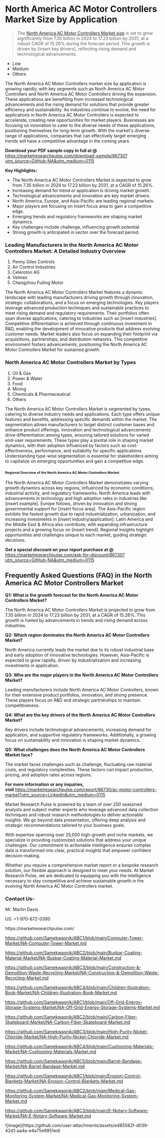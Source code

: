 <h1>North America AC Motor Controllers Market&nbsp;Size by Application</h1><blockquote><p>The <a href="https://marketresearchpulse.com/download-sample/86730?utm_source=GitHub-NA&amp;utm_medium=0115">North America AC Motor Controllers Market size</a> is set to grow significantly from 7.35 billion in 2024 to 17.23 billion by 2031, at a robust CAGR of 15.26% during the forecast period. This growth is driven by [insert key drivers], reflecting rising demand and technological advancements.</p></blockquote><ul><li>Low<li> Medium<li> Others</li></ul><p>The North America AC Motor Controllers market size by application is growing rapidly, with key segments such as North America AC Motor Controllers and North America AC Motor Controllers driving the expansion. These applications are benefiting from increased technological advancements and the rising demand for solutions that provide greater efficiency and sustainability. As industries continue to evolve, the need for applications in North America AC Motor Controllers is expected to accelerate, creating new opportunities for market players. Businesses are focusing on innovation to cater to the diverse needs of these applications, positioning themselves for long-term growth. With the market's diverse range of applications, companies that can effectively target emerging trends will have a competitive advantage in the coming years.</p><p><strong>Download your PDF sample copy in full at @ </strong><a href="https://marketresearchpulse.com/download-sample/86730?utm_source=GitHub-NA&amp;utm_medium=0115">https://marketresearchpulse.com/download-sample/86730?utm_source=GitHub-NA&amp;utm_medium=0115</a></p><p><strong>Key Highlights: </strong></p><ul><li>The North America AC Motor Controllers Market is expected to grow from 7.35 billion in 2024 to 17.23 billion by 2031, at a CAGR of 15.26%.</li><li>Increasing demand for trend or application is driving market growth.</li><li>Technological advancements and innovation are key market drivers.</li><li>North America, Europe, and Asia-Pacific are leading regional markets.</li><li>Major players are focusing on insert focus area to gain a competitive edge.</li><li>Emerging trends and regulatory frameworks are shaping market dynamics.</li><li>Key challenges include challenge, influencing growth potential.</li><li>Strong growth is anticipated in sector over the forecast period.</li></ul><h3>Leading Manufacturers in the North America AC Motor Controllers Market: A Detailed Industry Overview</h3><ol><li>Penny Giles Controls</li><li>Air Control Industries</li><li>Celeroton AG</li><li>Velmex</li><li>Changzhou Fulling Motor</li></ol><div class="flex max-w-full flex-col flex-grow"><div class="min-h-8 text-message flex w-full flex-col items-end gap-2 whitespace-normal break-words [.text-message+&amp;]:mt-5" dir="auto" data-message-author-role="assistant" data-message-id="fd8432e4-4910-450d-b182-61b7bfb0a01f" data-message-model-slug="gpt-4o"><div class="flex w-full flex-col gap-1 empty:hidden first:pt-[3px]"><div class="markdown prose w-full break-words dark:prose-invert light"><p>The North America AC Motor Controllers Market features a dynamic landscape with leading manufacturers driving growth through innovation, strategic collaborations, and a focus on emerging technologies. Key players leverage advanced production techniques and sustainable practices to meet rising demand and regulatory requirements. Their portfolios often span diverse applications, catering to industries such as [insert industries]. Competitive differentiation is achieved through continuous investment in R&amp;D, enabling the development of innovative products that address evolving customer needs. Market leaders also focus on expanding their footprint via acquisitions, partnerships, and distribution networks. This competitive environment fosters advancements, positioning the North America AC Motor Controllers Market for sustained growth.</p></div></div></div></div><h3>North America AC Motor Controllers Market by Types</h3><ol><li>Oil & Gas<li> Power & Water<li> Food<li> Mining<li> Chemicals & Pharmaceutical<li> Others</li></ol><div class="flex max-w-full flex-col flex-grow"><div class="min-h-8 text-message flex w-full flex-col items-end gap-2 whitespace-normal break-words [.text-message+&amp;]:mt-5" dir="auto" data-message-author-role="assistant" data-message-id="084470be-0bb7-4664-bddf-5156b4f41249" data-message-model-slug="gpt-4o-mini"><div class="flex w-full flex-col gap-1 empty:hidden first:pt-[3px]"><div class="markdown prose w-full break-words dark:prose-invert light"><p>The North America AC Motor Controllers Market is segmented by types, catering to diverse industry needs and applications. Each type offers unique features and benefits, addressing specific demands within the market. The segmentation allows manufacturers to target distinct customer bases and enhance product offerings. Innovation and technological advancements drive differentiation among types, ensuring tailored solutions for varied end-user requirements. These types play a pivotal role in shaping market dynamics, with their adoption influenced by factors such as cost-effectiveness, performance, and suitability for specific applications. Understanding type-wise segmentation is essential for stakeholders aiming to capitalize on emerging opportunities and gain a competitive edge.</p></div></div></div></div><h3><span style="font-size: 11px;">Regional Overview of the North America AC Motor Controllers Market</span></h3><div class="flex max-w-full flex-col flex-grow"><div class="min-h-8 text-message flex w-full flex-col items-end gap-2 whitespace-normal break-words [.text-message+&amp;]:mt-5" dir="auto" data-message-author-role="assistant" data-message-id="e9038762-ce64-4e30-91c9-9bd413514231" data-message-model-slug="gpt-4o-mini"><div class="flex w-full flex-col gap-1 empty:hidden first:pt-[3px]"><div class="markdown prose w-full break-words dark:prose-invert light"><p>The North America AC Motor Controllers Market demonstrates varying growth dynamics across key regions, influenced by economic conditions, industrial activity, and regulatory frameworks. North America leads with advancements in technology and high adoption rates in industries like [insert example]. Europe follows, driven by innovation and strong governmental support for [insert focus area]. The Asia-Pacific region exhibits the fastest growth due to rapid industrialization, urbanization, and increasing investments in [insert industry/application]. Latin America and the Middle East &amp; Africa also contribute, with expanding infrastructure projects and a growing focus on [insert trend]. Regional insights highlight opportunities and challenges unique to each market, guiding strategic decisions.</p></div></div></div></div><p><strong>Get a special discount on your report purchase at @ </strong><a href="https://marketresearchpulse.com/ask-for-discount/86730?utm_source=GitHub-NA&amp;utm_medium=0115">https://marketresearchpulse.com/ask-for-discount/86730?utm_source=GitHub-NA&amp;utm_medium=0115</a></p><h2>Frequently Asked Questions (FAQ) in the North America AC Motor Controllers Market</h2><p><strong>Q1: What is the growth forecast for the North America AC Motor Controllers Market?</strong></p><p>The North America AC Motor Controllers Market is projected to grow from 7.35 billion in 2024 to 17.23 billion by 2031, at a CAGR of 15.26%. This growth is fueled by advancements in trends and rising demand across industries.</p><p><strong>Q2: Which region dominates the North America AC Motor Controllers Market?</strong></p><p>North America currently leads the market due to its robust industrial base and early adoption of innovative technologies. However, Asia-Pacific is expected to grow rapidly, driven by industrialization and increasing investments in application.</p><p><strong>Q3: Who are the major players in the North America AC Motor Controllers Market?</strong></p><p>Leading manufacturers include North America AC Motor Controllers, known for their extensive product portfolios, innovation, and strong presence. These players focus on R&amp;D and strategic partnerships to maintain competitiveness.</p><p><strong>Q4: What are the key drivers of the North America AC Motor Controllers Market?</strong></p><p>Key drivers include technological advancements, increasing demand for application, and supportive regulatory frameworks. Additionally, a growing focus on sustainability and innovation is shaping market dynamics.</p><p><strong>Q5: What challenges does the North America AC Motor Controllers Market face?</strong></p><p>The market faces challenges such as challenge, fluctuating raw material costs, and regulatory complexities. These factors can impact production, pricing, and adoption rates across regions.</p><p><strong>For more information or any inquiries, visit&nbsp;</strong><a href="https://marketresearchpulse.com/report/86730/ac-motor-controllers-market?utm_source=Linkedin&utm_medium=0115">https://marketresearchpulse.com/report/86730/ac-motor-controllers-market?utm_source=Linkedin&utm_medium=0115</a></p><p>Market Research Pulse is powered by a team of over 250 seasoned analysts and subject matter experts who leverage advanced data collection techniques and robust research methodologies to deliver actionable insights. We go beyond data presentation, offering deep analysis and strategic recommendations tailored to your business goals.</p><p>With expertise spanning over 25,000 high-growth and niche markets, we specialize in providing customized solutions that address your unique challenges. Our commitment to actionable intelligence ensures complex data is transformed into clear, practical insights that empower confident decision-making.</p><p>Whether you require a comprehensive market report or a bespoke research solution, our flexible approach is designed to meet your needs. At Market Research Pulse, we are dedicated to equipping you with the intelligence necessary to stay competitive and achieve sustainable growth in the evolving North America AC Motor Controllers market.</p><h3><strong>Contact Us-</strong></h3><p>Mr. Martin Davis</p><p>US: +1-970-672-0390</p><p>https://marketresearchpulse.com/</p><p><a href="https://github.com/Samekwasnik/ABC1/blob/main/Computer-Tower-Market/NA-Computer-Tower-Market.md">https://github.com/Samekwasnik/ABC1/blob/main/Computer-Tower-Market/NA-Computer-Tower-Market.md</a></p><p><a href="https://github.com/Samekwasnik/ABC2/blob/main/Busbar-Coating-Material-Market/NA-Busbar-Coating-Material-Market.md">https://github.com/Samekwasnik/ABC2/blob/main/Busbar-Coating-Material-Market/NA-Busbar-Coating-Material-Market.md</a></p><p><a href="https://github.com/Samekwasnik/ABC3/blob/main/Construction-&-Demolition-Waste-Recycling-Market/NA-Construction-&-Demolition-Waste-Recycling-Market.md">https://github.com/Samekwasnik/ABC3/blob/main/Construction-&-Demolition-Waste-Recycling-Market/NA-Construction-&-Demolition-Waste-Recycling-Market.md</a></p><p><a href="https://github.com/Samekwasnik/ABC4/blob/main/Children-Illustration-Book-Market/NA-Children-Illustration-Book-Market.md">https://github.com/Samekwasnik/ABC4/blob/main/Children-Illustration-Book-Market/NA-Children-Illustration-Book-Market.md</a></p><p><a href="https://github.com/Samekwasnik/ABC1/blob/main/Off-Grid-Energy-Storage-Systems-Market/NA-Off-Grid-Energy-Storage-Systems-Market.md">https://github.com/Samekwasnik/ABC1/blob/main/Off-Grid-Energy-Storage-Systems-Market/NA-Off-Grid-Energy-Storage-Systems-Market.md</a></p><p><a href="https://github.com/Samekwasnik/ABC2/blob/main/Carbon-Fiber-Skateboard-Market/NA-Carbon-Fiber-Skateboard-Market.md">https://github.com/Samekwasnik/ABC2/blob/main/Carbon-Fiber-Skateboard-Market/NA-Carbon-Fiber-Skateboard-Market.md</a></p><p><a href="https://github.com/Samekwasnik/ABC3/blob/main/High-Purity-Nickel-Chloride-Market/NA-High-Purity-Nickel-Chloride-Market.md">https://github.com/Samekwasnik/ABC3/blob/main/High-Purity-Nickel-Chloride-Market/NA-High-Purity-Nickel-Chloride-Market.md</a></p><p><a href="https://github.com/Samekwasnik/ABC4/blob/main/Cushioning-Materials-Market/NA-Cushioning-Materials-Market.md">https://github.com/Samekwasnik/ABC4/blob/main/Cushioning-Materials-Market/NA-Cushioning-Materials-Market.md</a></p><p><a href="https://github.com/Samekwasnik/ABC5/blob/main/Barrel-Bandage-Market/NA-Barrel-Bandage-Market.md">https://github.com/Samekwasnik/ABC5/blob/main/Barrel-Bandage-Market/NA-Barrel-Bandage-Market.md</a></p><p><a href="https://github.com/Samekwasnik/ABC1/blob/main/Erosion-Control-Blankets-Market/NA-Erosion-Control-Blankets-Market.md">https://github.com/Samekwasnik/ABC1/blob/main/Erosion-Control-Blankets-Market/NA-Erosion-Control-Blankets-Market.md</a></p><p><a href="https://github.com/Samekwasnik/ABC2/blob/main/Medical-Gas-Monitoring-System-Market/NA-Medical-Gas-Monitoring-System-Market.md">https://github.com/Samekwasnik/ABC2/blob/main/Medical-Gas-Monitoring-System-Market/NA-Medical-Gas-Monitoring-System-Market.md</a></p><p><a href="https://github.com/Samekwasnik/ABC3/blob/main/E-Notary-Software-Market/NA-E-Notary-Software-Market.md">https://github.com/Samekwasnik/ABC3/blob/main/E-Notary-Software-Market/NA-E-Notary-Software-Market.md</a></p>
![image](https://github.com/user-attachments/assets/e485582f-d039-42d1-aa4a-e4a75e6951ed)
